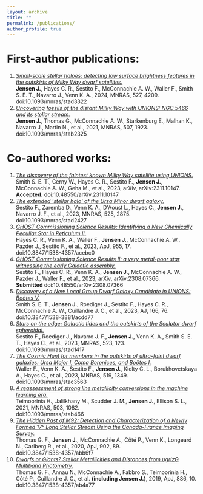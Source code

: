 ```yaml
---
layout: archive
title: ""
permalink: /publications/
author_profile: true
---
```


# First-author publications:

  1. [_Small-scale stellar haloes: detecting low surface brightness features in the outskirts of Milky Way dwarf satellites._](https://ui.adsabs.harvard.edu/abs/2024MNRAS.527.4209J/abstract)  
    **Jensen J.**, Hayes C. R., Sestito F., McConnachie A. W., Waller F., Smith S. E. T., Navarro J., Venn K. A., 2024, MNRAS, 527, 4209.
    doi:10.1093/mnras/stad3322
  2. [_Uncovering fossils of the distant Milky Way with UNIONS: NGC 5466 and its stellar stream._](https://ui.adsabs.harvard.edu/abs/2021MNRAS.507.1923J/abstract)  
    **Jensen J.**, Thomas G., McConnachie A. W., Starkenburg E., Malhan K., Navarro J., Martin N., et al., 2021, MNRAS, 507, 1923. 
    doi:10.1093/mnras/stab2325


# Co-authored works:

  1. [_The discovery of the faintest known Milky Way satellite using UNIONS._](https://ui.adsabs.harvard.edu/abs/2023arXiv231110147S/abstract)  
    Smith S. E. T., Cerny W., Hayes C. R., Sestito F., **Jensen J.**, McConnachie A. W., Geha M., et al., 2023, arXiv, arXiv:2311.10147.  
    **Accepted.** doi:10.48550/arXiv.2311.10147
  2. [_The extended 'stellar halo' of the Ursa Minor dwarf galaxy._](https://ui.adsabs.harvard.edu/abs/2023MNRAS.525.2875S/abstract)  
    Sestito F., Zaremba D., Venn K. A., D'Aoust L., Hayes C., **Jensen J.**, Navarro J. F., et al., 2023, MNRAS, 525, 2875.  
    doi:10.1093/mnras/stad2427
  3. [_GHOST Commissioning Science Results: Identifying a New Chemically Peculiar Star in Reticulum II._](https://ui.adsabs.harvard.edu/abs/2023ApJ...955...17H/abstract)  
    Hayes C. R., Venn K. A., Waller F., **Jensen J.**, McConnachie A. W., Pazder J., Sestito F., et al., 2023, ApJ, 955, 17.  
    doi:10.3847/1538-4357/acebc0
  4. [_GHOST Commissioning Science Results II: a very metal-poor star witnessing the early Galactic assembly._](https://ui.adsabs.harvard.edu/abs/2023arXiv230807366S/abstract)  
    Sestito F., Hayes C. R., Venn K. A., **Jensen J.**, McConnachie A. W., Pazder J., Waller F., et al., 2023, arXiv, arXiv:2308.07366.  
    **Submitted** doi:10.48550/arXiv.2308.07366
  5. [_Discovery of a New Local Group Dwarf Galaxy Candidate in UNIONS: Boötes V._](https://ui.adsabs.harvard.edu/abs/2023AJ....166...76S/abstract)  
    Smith S. E. T., **Jensen J.**, Roediger J., Sestito F., Hayes C. R., McConnachie A. W., Cuillandre J. C., et al., 2023, AJ, 166, 76.  
    doi:10.3847/1538-3881/acdd77
  6. [_Stars on the edge: Galactic tides and the outskirts of the Sculptor dwarf spheroidal._](https://ui.adsabs.harvard.edu/abs/2023MNRAS.523..123S/abstract)  
    Sestito F., Roediger J., Navarro J. F., **Jensen J.**, Venn K. A., Smith S. E. T., Hayes C., et al., 2023, MNRAS, 523, 123.  
    doi:10.1093/mnras/stad1417
  7. [_The Cosmic Hunt for members in the outskirts of ultra-faint dwarf galaxies: Ursa Major I, Coma Berenices, and Boötes I._](https://ui.adsabs.harvard.edu/abs/2023MNRAS.519.1349W/abstract)  
    Waller F., Venn K. A., Sestito F., **Jensen J.**, Kielty C. L., Borukhovetskaya A., Hayes C., et al., 2023, MNRAS, 519, 1349.  
    doi:10.1093/mnras/stac3563
  8. [_A reassessment of strong line metallicity conversions in the machine learning era._](https://ui.adsabs.harvard.edu/abs/2021MNRAS.503.1082T/abstract)  
    Teimoorinia H., Jalilkhany M., Scudder J. M., **Jensen J.**, Ellison S. L., 2021, MNRAS, 503, 1082.  
    doi:10.1093/mnras/stab466
  9. [_The Hidden Past of M92: Detection and Characterization of a Newly Formed 17° Long Stellar Stream Using the Canada-France Imaging Survey._](https://ui.adsabs.harvard.edu/abs/2020ApJ...902...89T/abstract)  
    Thomas G. F., **Jensen J.**, McConnachie A., Côté P., Venn K., Longeard N., Carlberg R., et al., 2020, ApJ, 902, 89.  
    doi:10.3847/1538-4357/abb6f7
  10. [_Dwarfs or Giants? Stellar Metallicities and Distances from ugrizG Multiband Photometry._](https://ui.adsabs.harvard.edu/abs/2019ApJ...886...10T/abstract)  
    Thomas G. F., Annau N., McConnachie A., Fabbro S., Teimoorinia H., Côté P., Cuillandre J. C., et al. **(including Jensen J.)**, 2019, ApJ, 886, 10.  
    doi:10.3847/1538-4357/ab4a77




<!--{% if author.googlescholar %}-->
<!--  You can also find my articles on <u><a href="{{author.googlescholar}}">my Google Scholar profile</a>.</u>-->
<!--{% endif %}-->
<!---->
<!--{% include base_path %}-->
<!---->
<!--{% for post in site.publications reversed %}-->
<!--  {% include archive-single.html %}-->
<!--{% endfor %}-->
<!---->
<!--Test.-->
